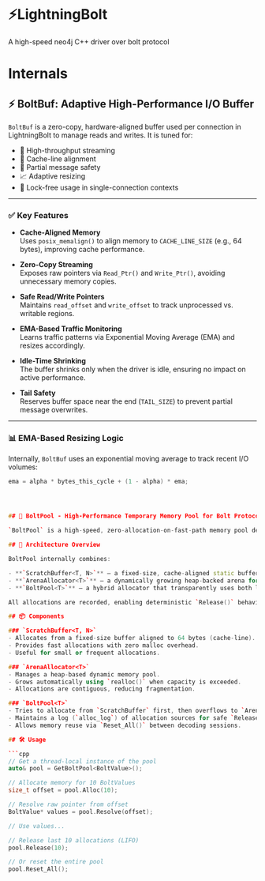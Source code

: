 # ⚡LightningBolt
A high-speed neo4j C++ driver over bolt protocol


# Internals
## ⚡ BoltBuf: Adaptive High-Performance I/O Buffer

`BoltBuf` is a zero-copy, hardware-aligned buffer used per connection in LightningBolt to manage reads and writes. It is tuned for:

- 🚀 High-throughput streaming
- 🎯 Cache-line alignment
- 🧠 Partial message safety
- 📈 Adaptive resizing
- 🧵 Lock-free usage in single-connection contexts

---

### ✅ Key Features

- **Cache-Aligned Memory**  
  Uses `posix_memalign()` to align memory to `CACHE_LINE_SIZE` (e.g., 64 bytes), improving cache performance.

- **Zero-Copy Streaming**  
  Exposes raw pointers via `Read_Ptr()` and `Write_Ptr()`, avoiding unnecessary memory copies.

- **Safe Read/Write Pointers**  
  Maintains `read_offset` and `write_offset` to track unprocessed vs. writable regions.

- **EMA-Based Traffic Monitoring**  
  Learns traffic patterns via Exponential Moving Average (EMA) and resizes accordingly.

- **Idle-Time Shrinking**  
  The buffer shrinks only when the driver is idle, ensuring no impact on active performance.

- **Tail Safety**  
  Reserves buffer space near the end (`TAIL_SIZE`) to prevent partial message overwrites.

---

### 📊 EMA-Based Resizing Logic

Internally, `BoltBuf` uses an exponential moving average to track recent I/O volumes:

```cpp
ema = alpha * bytes_this_cycle + (1 - alpha) * ema;




## 🔩 BoltPool - High-Performance Temporary Memory Pool for Bolt Protocol Decoding (still work in progress)

`BoltPool` is a high-speed, zero-allocation-on-fast-path memory pool designed for temporary allocation of Bolt protocol data structures (e.g., `BoltValue`, `List`, `Struct`, `Map`). It provides an efficient two-tiered memory allocation system optimized for minimal memory overhead, maximum locality, and rapid reuse across decoding cycles or queries.

## 🧱 Architecture Overview

BoltPool internally combines:

- **`ScratchBuffer<T, N>`** – a fixed-size, cache-aligned static buffer for ultra-fast allocation without heap usage.
- **`ArenaAllocator<T>`** – a dynamically growing heap-backed arena for larger or overflow allocations.
- **`BoltPool<T>`** – a hybrid allocator that transparently uses both layers and tracks allocations for rollback.

All allocations are recorded, enabling deterministic `Release()` behavior in reverse order, similar to a stack allocator.

## 📦 Components

### `ScratchBuffer<T, N>`
- Allocates from a fixed-size buffer aligned to 64 bytes (cache-line).
- Provides fast allocations with zero malloc overhead.
- Useful for small or frequent allocations.

### `ArenaAllocator<T>`
- Manages a heap-based dynamic memory pool.
- Grows automatically using `realloc()` when capacity is exceeded.
- Allocations are contiguous, reducing fragmentation.

### `BoltPool<T>`
- Tries to allocate from `ScratchBuffer` first, then overflows to `ArenaAllocator`.
- Maintains a log (`alloc_log`) of allocation sources for safe `Release()`.
- Allows memory reuse via `Reset_All()` between decoding sessions.

## 🛠️ Usage

```cpp
// Get a thread-local instance of the pool
auto& pool = GetBoltPool<BoltValue>();

// Allocate memory for 10 BoltValues
size_t offset = pool.Alloc(10);

// Resolve raw pointer from offset
BoltValue* values = pool.Resolve(offset);

// Use values...

// Release last 10 allocations (LIFO)
pool.Release(10);

// Or reset the entire pool
pool.Reset_All();